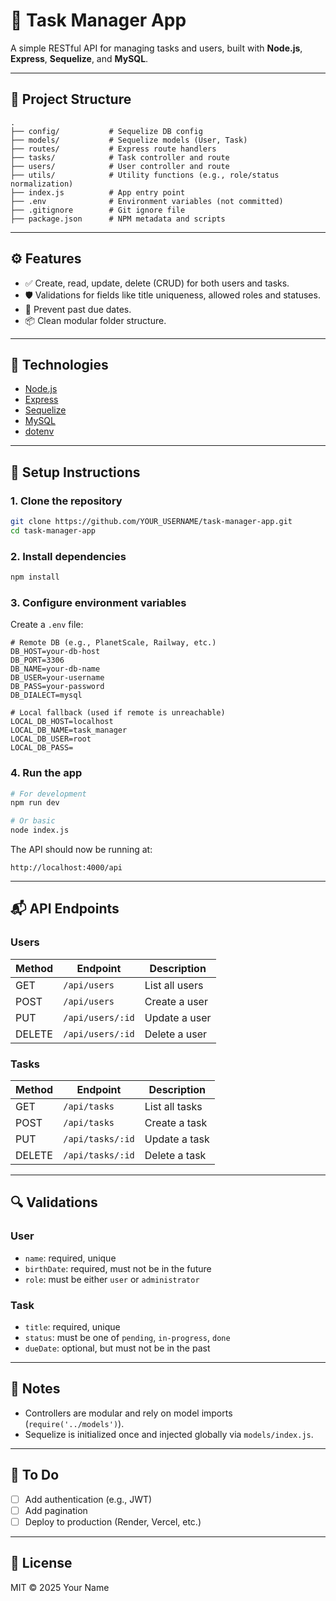 # 📝 Task Manager App

A simple RESTful API for managing tasks and users, built with **Node.js**, **Express**, **Sequelize**, and **MySQL**.

---

## 📁 Project Structure

```
.
├── config/           # Sequelize DB config
├── models/           # Sequelize models (User, Task)
├── routes/           # Express route handlers
├── tasks/            # Task controller and route
├── users/            # User controller and route
├── utils/            # Utility functions (e.g., role/status normalization)
├── index.js          # App entry point
├── .env              # Environment variables (not committed)
├── .gitignore        # Git ignore file
├── package.json      # NPM metadata and scripts
```

---

## ⚙️ Features

- ✅ Create, read, update, delete (CRUD) for both users and tasks.
- 🛡 Validations for fields like title uniqueness, allowed roles and statuses.
- 📅 Prevent past due dates.
- 📦 Clean modular folder structure.

---

## 🧱 Technologies

- [Node.js](https://nodejs.org/)
- [Express](https://expressjs.com/)
- [Sequelize](https://sequelize.org/)
- [MySQL](https://www.mysql.com/)
- [dotenv](https://github.com/motdotla/dotenv)

---

## 🔧 Setup Instructions

### 1. Clone the repository

```bash
git clone https://github.com/YOUR_USERNAME/task-manager-app.git
cd task-manager-app
```

### 2. Install dependencies

```bash
npm install
```

### 3. Configure environment variables

Create a `.env` file:

```env
# Remote DB (e.g., PlanetScale, Railway, etc.)
DB_HOST=your-db-host
DB_PORT=3306
DB_NAME=your-db-name
DB_USER=your-username
DB_PASS=your-password
DB_DIALECT=mysql

# Local fallback (used if remote is unreachable)
LOCAL_DB_HOST=localhost
LOCAL_DB_NAME=task_manager
LOCAL_DB_USER=root
LOCAL_DB_PASS=
```

### 4. Run the app

```bash
# For development
npm run dev

# Or basic
node index.js
```

The API should now be running at:

```
http://localhost:4000/api
```

---

## 📬 API Endpoints

### Users

| Method | Endpoint        | Description          |
|--------|------------------|----------------------|
| GET    | `/api/users`     | List all users       |
| POST   | `/api/users`     | Create a user        |
| PUT    | `/api/users/:id` | Update a user        |
| DELETE | `/api/users/:id` | Delete a user        |

### Tasks

| Method | Endpoint        | Description          |
|--------|------------------|----------------------|
| GET    | `/api/tasks`     | List all tasks       |
| POST   | `/api/tasks`     | Create a task        |
| PUT    | `/api/tasks/:id` | Update a task        |
| DELETE | `/api/tasks/:id` | Delete a task        |

---

## 🔍 Validations

### User
- `name`: required, unique
- `birthDate`: required, must not be in the future
- `role`: must be either `user` or `administrator`

### Task
- `title`: required, unique
- `status`: must be one of `pending`, `in-progress`, `done`
- `dueDate`: optional, but must not be in the past

---

## 📌 Notes

- Controllers are modular and rely on model imports (`require('../models')`).
- Sequelize is initialized once and injected globally via `models/index.js`.

---

## 🧹 To Do

- [ ] Add authentication (e.g., JWT)
- [ ] Add pagination
- [ ] Deploy to production (Render, Vercel, etc.)

---

## 📄 License

MIT © 2025 Your Name
